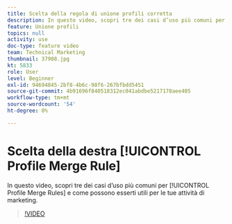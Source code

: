```yaml
---
title: Scelta della regola di unione profili corretta
description: In questo video, scopri tre dei casi d’uso più comuni per le regole di unione profili e come possono esserti utili per le attività di marketing.
feature: Unione profili
topics: null
activity: use
doc-type: feature video
team: Technical Marketing
thumbnail: 37908.jpg
kt: 5833
role: User
level: Beginner
exl-id: 94694845-2bf8-4b6c-98f6-267bfbdd5451
source-git-commit: 4b91696f840518312ec041abdbe5217178aee405
workflow-type: tm+mt
source-wordcount: '54'
ht-degree: 0%

---
```


# Scelta della destra [!UICONTROL Profile Merge Rule]

In questo video, scopri tre dei casi d’uso più comuni per [!UICONTROL Profile Merge Rules] e come possono esserti utili per le tue attività di marketing.

>[!VIDEO](https://video.tv.adobe.com/v/37908/?quality=12&learn=on)

